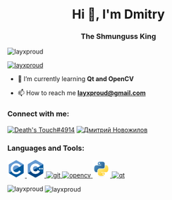 <h1 align="center">Hi 👋, I'm Dmitry</h1>
<h3 align="center">The Shmunguss King</h3>

<p align="left"> <img src="https://komarev.com/ghpvc/?username=layxproud&label=Profile%20views&color=0e75b6&style=flat" alt="layxproud" /> </p>

<p align="left"> <a href="https://github.com/ryo-ma/github-profile-trophy"><img src="https://github-profile-trophy.vercel.app/?username=layxproud&theme=onedark" alt="layxproud" /></a> </p>

- 🌱 I’m currently learning **Qt and OpenCV**

- 📫 How to reach me **layxproud@gmail.com**

<h3 align="left">Connect with me:</h3>
<p align="left">
<a href="https://discord.gg/Death's Touch#4914" target="blank"><img align="center" src="https://raw.githubusercontent.com/rahuldkjain/github-profile-readme-generator/master/src/images/icons/Social/discord.svg" alt="Death's Touch#4914" height="30" width="40" /></a>
<a href="https://vk.com/layxproud" target="blank"><img align="center" src="https://upload.wikimedia.org/wikipedia/commons/thumb/f/f3/VK_Compact_Logo_%282021-present%29.svg/48px-VK_Compact_Logo_%282021-present%29.svg.png" alt="Дмитрий Новожилов" height="30" width="30" /></a>
</p>

<h3 align="left">Languages and Tools:</h3>
<p align="left"> <a href="https://www.cprogramming.com/" target="_blank" rel="noreferrer"> <img src="https://raw.githubusercontent.com/devicons/devicon/master/icons/c/c-original.svg" alt="c" width="40" height="40"/> </a> <a href="https://www.w3schools.com/cpp/" target="_blank" rel="noreferrer"> <img src="https://raw.githubusercontent.com/devicons/devicon/master/icons/cplusplus/cplusplus-original.svg" alt="cplusplus" width="40" height="40"/> </a> <a href="https://git-scm.com/" target="_blank" rel="noreferrer"> <img src="https://www.vectorlogo.zone/logos/git-scm/git-scm-icon.svg" alt="git" width="40" height="40"/> </a> <a href="https://opencv.org/" target="_blank" rel="noreferrer"> <img src="https://www.vectorlogo.zone/logos/opencv/opencv-icon.svg" alt="opencv" width="40" height="40"/> </a> <a href="https://www.python.org" target="_blank" rel="noreferrer"> <img src="https://raw.githubusercontent.com/devicons/devicon/master/icons/python/python-original.svg" alt="python" width="40" height="40"/> </a> <a href="https://www.qt.io/" target="_blank" rel="noreferrer"> <img src="https://upload.wikimedia.org/wikipedia/commons/0/0b/Qt_logo_2016.svg" alt="qt" width="40" height="40"/> </a> </p>

<p><img align="left" src="https://github-readme-stats.vercel.app/api/top-langs?username=layxproud&show_icons=true&locale=en&layout=compact&theme=chartreuse-dark" alt="layxproud" /></p>

<p>&nbsp;<img align="center" src="https://github-readme-stats.vercel.app/api?username=layxproud&show_icons=true&locale=en&theme=chartreuse-dark" alt="layxproud" /></p>

